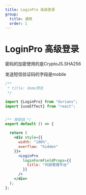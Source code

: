 ```yaml
---
title: LoginPro 高级登录
group:
  title: 通用
  order: 1
---
```


# LoginPro 高级登录


密码的加密使用的是CryptoJS.SHA256

发送短信验证码的字段是mobile

```jsx
/**
 * title: demo预览
 */

import {LoginPro} from "durians";
import {useEffect} from "react";


/** 按钮组 */
export default () => {

  return (
    <div style={{
      width: "100%",
      overflow: "hidden"
    }}>
      <LoginPro
        loginFormFieldProps={{
          title: "内部管理平台"
        }}
      />
    </div>
  );
};
```
